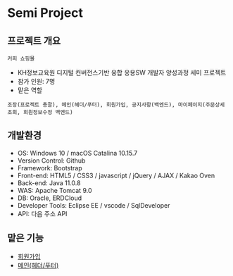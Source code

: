 # Semi Project
## 프로젝트 개요
```커피 쇼핑몰```
- KH정보교육원 디지털 컨버전스기반 융합 응용SW 개발자 양성과정 세미 프로젝트
- 참가 인원: 7명
- 맡은 역할
```text
조장(프로젝트 총괄), 메인(헤더/푸터), 회원가입, 공지사항(백엔드), 마이페이지(주문상세조회, 회원정보수정 백엔드)
```
## 개발환경
- OS: Windows 10 / macOS Catalina 10.15.7
- Version Control: Github
- Framework: Bootstrap
- Front-end: HTML5 / CSS3 / javascript / jQuery / AJAX / Kakao Oven
- Back-end: Java 11.0.8
- WAS: Apache Tomcat 9.0
- DB: Oracle, ERDCloud
- Developer Tools: Eclipse EE / vscode / SqlDeveloper
- API: 다음 주소 API

## 맡은 기능
- [회원가입](signup/signup.md)
- [메인(헤더/푸터)](header-and-footer/README.md)
